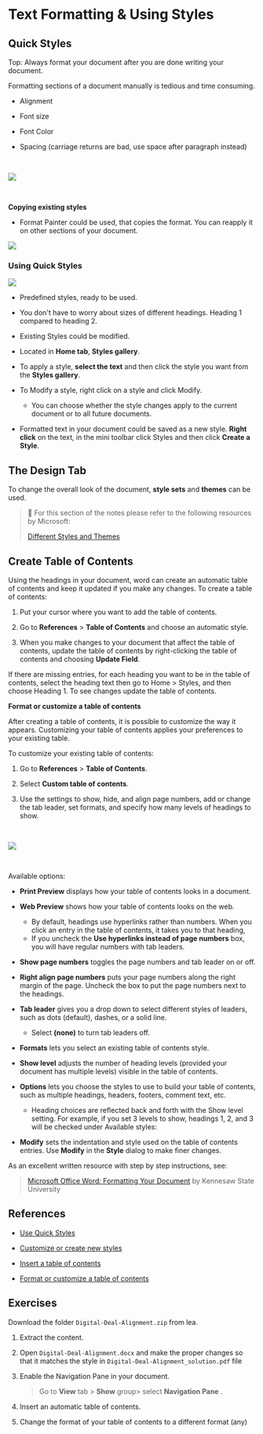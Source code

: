 # Text Formatting & Using Styles

## Quick Styles

Top: Always format your document after you are done writing your document.

Formatting sections of a document manually is tedious and time consuming.

-   Alignment
    
-   Font size
    
-   Font Color
    
-   Spacing (carriage returns are bad, use space after paragraph instead)

<br>


![](assets/paragraph-editing-menu.png)


<br>


**Copying existing styles**

-   Format Painter could be used, that copies the format. You can reapply it on other sections of your document.
    
![](assets/format-painter-menu.png)

### Using Quick Styles

![](assets/quick-styles-menu.png)

-   Predefined styles, ready to be used.

-   You don't have to worry about sizes of different headings. Heading 1 compared to heading 2.

-   Existing Styles could be modified.

-   Located in **Home tab**, **Styles gallery**.

-   To apply a style, **select the text** and then click the style you want from the **Styles gallery**.

-   To Modify a style, right click on a style and click Modify.

	-   You can choose whether the style changes apply to the current document or to all future documents.

-   Formatted text in your document could be saved as a new style. **Right click** on the text, in the mini toolbar click Styles and then click **Create a Style**.
        

## The Design Tab

To change the overall look of the document, **style sets** and **themes** can be used.

> 📖 For this section of the notes please refer to the following resources by Microsoft:
>
>[Different Styles and Themes](https://support.microsoft.com/en-us/office/different-looks-with-styles-and-themes-64849596-2cd2-4459-9a75-e42727522021)
    

## Create Table of Contents

Using the headings in your document, word can create an automatic table of contents and keep it updated if you make any changes. To create a table of contents:

1.  Put your cursor where you want to add the table of contents.
    
2.  Go to **References** > **Table of Contents** and choose an automatic style.
    
3.  When you make changes to your document that affect the table of contents, update the table of contents by right-clicking the table of contents and choosing **Update Field**.
    

If there are missing entries, for each heading you want to be in the table of contents, select the heading text then go to Home > Styles, and then choose Heading 1. To see changes update the table of contents.

**Format or customize a table of contents**

After creating a table of contents, it is possible to customize the way it appears. Customizing your table of contents applies your preferences to your existing table.

To customize your existing table of contents:

1.  Go to **References** > **Table of Contents**.
    
2.  Select **Custom table of contents**.
    
3.  Use the settings to show, hide, and align page numbers, add or change the tab leader, set formats, and specify how many levels of headings to show.

<br>

![](assets/custom-table-of-contents.png)

<br>

Available options:
- **Print Preview** displays how your table of contents looks in a document.

- **Web Preview** shows how your table of contents looks on the web.
	-   By default, headings use hyperlinks rather than numbers. When you click an entry in the table of contents, it takes you to that heading,
	-   If you uncheck the **Use hyperlinks instead of page numbers** box, you will have regular numbers with tab leaders.

- **Show page numbers** toggles the page numbers and tab leader on or off.

- **Right align page numbers** puts your page numbers along the right margin of the page. Uncheck the box to put the page numbers next to the headings.

- **Tab leader** gives you a drop down to select different styles of leaders, such as dots (default), dashes, or a solid line.
	- Select **(none)** to turn tab leaders off.

- **Formats** lets you select an existing table of contents style.

- **Show level** adjusts the number of heading levels (provided your document has multiple levels) visible in the table of contents.
        
- **Options** lets you choose the styles to use to build your table of contents, such as multiple headings, headers, footers, comment text, etc.    
	- Heading choices are reflected back and forth with the Show level setting. For example, if you set 3 levels to show, headings 1, 2, and 3 will be checked under Available styles:
            
- **Modify** sets the indentation and style used on the table of contents entries. Use **Modify** in the **Style** dialog to make finer changes.
        

As an excellent written resource with step by step instructions, see:

> [Microsoft Office Word: Formatting Your Document](https://apps.kennesaw.edu/files/pr_app_uni_cdoc/doc/Word_2016_PC_Formatting_Your_Document.pdf) by Kennesaw State University

## References

-   [Use Quick Styles](https://support.microsoft.com/en-us/office/video-using-styles-in-word-9db4c0f4-2754-4294-9758-c14a0abd8cfa)
    
-   [Customize or create new styles](https://support.microsoft.com/en-us/office/customize-or-create-new-styles-d38d6e47-f6fc-48eb-a607-1eb120dec563)
    
-   [Insert a table of contents](https://support.microsoft.com/en-us/office/insert-a-table-of-contents-882e8564-0edb-435e-84b5-1d8552ccf0c0)
    
-   [Format or customize a table of contents](https://support.microsoft.com/en-us/office/format-or-customize-a-table-of-contents-9d85eb9c-0b55-4795-8abb-a49885b3a58d)
    

## Exercises

Download the folder `Digital-Deal-Alignment.zip` from lea.

1.  Extract the content.
    
2.  Open `Digital-Deal-Alignment.docx` and make the proper changes so that it matches the style in `Digital-Deal-Alignment_solution.pdf` file
    
3.  Enable the Navigation Pane in your document.
    
    > Go to **View** tab > **Show** group> select **Navigation Pane** .
    
4.  Insert an automatic table of contents.
    
5.  Change the format of your table of contents to a different format (any)